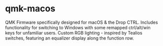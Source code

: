 # qmk-macos
QMK Firmware specifically designed for macOS & the Drop CTRL. Includes functionality for switching to Windows with some 
remapped ctrl/alt/win keys for unfamiliar users. Custom RGB lighting - inspired by Tealios switches, featuring
an equalizer display along the function row.
